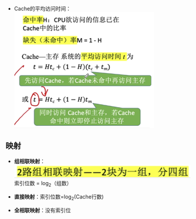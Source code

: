 


- Cache的平均访问时间：![输入图片说明](/imgs/2025-10-06/xYS63R5w7nPR6dm2.png)
## 映射
- **组相联映射**：![输入图片说明](/imgs/2025-10-06/39y0ZTI7QPxjriqG.png)
索引位数 = log$_2$（组数）

- **直接映射**：索引位数=log$_2$(Cache行数) 
- **全相联映射**：没有索引位
<!--stackedit_data:
eyJoaXN0b3J5IjpbMTU2MDkyMzQ5NCw1MzIwNDAwMTIsLTMxOD
Q5NzMxOF19
-->